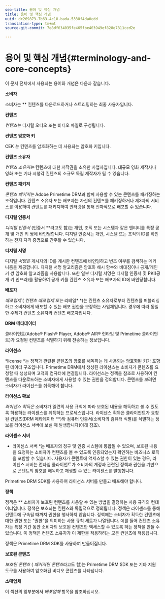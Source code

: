 ```yaml
---
seo-title: 용어 및 핵심 개념
title: 용어 및 핵심 개념
uuid: dc269873-7b63-4c18-bada-5338f4da0edd
translation-type: tm+mt
source-git-commit: 7e8df034035fe465fbe403949ef828e7811ced2e

---
```



# 용어 및 핵심 개념{#terminology-and-core-concepts}

이 문서 전체에서 사용되는 용어와 개념은 다음과 같습니다.

**소비자**

소비자는 ** 컨텐츠를 다운로드하거나 스트리밍하는 최종 사용자입니다.

**컨텐츠**

*컨텐츠는* 디지털 오디오 또는 비디오 파일로 구성됩니다.

**컨텐츠 암호화 키**

CEK *는* 컨텐츠를 암호화하는 데 사용되는 암호화 키입니다.

**컨텐츠 소유자**

*컨텐츠 소유자는* 컨텐츠에 대한 저작권을 소유한 사업자입니다. 대규모 영화 제작사나 영화 또는 기타 시청각 컨텐츠의 소규모 독립 제작자가 될 수 있습니다.

**컨텐츠 패키저**

*콘텐츠 패키지는* Adobe Primetime DRM과 함께 사용할 수 있는 콘텐츠를 패키징하는 조직입니다. 컨텐츠 소유자 또는 배포자는 자신의 컨텐츠를 패키징하거나 제3자의 서비스를 이용하여 컨텐트를 패키지하여 인터넷을 통해 전자적으로 배포할 수 있습니다.

**디지털 인증서**

*디지털 인증서* (인증서 **&#x200B;라고도 함)는 개인, 조직 또는 시스템과 같은 엔티티를 특정 공개 및 개인 키 쌍에 바인딩합니다. 디지털 인증서는 개인, 시스템 또는 조직의 ID를 확인하는 전자 자격 증명으로 간주할 수 있습니다.

**디지털 서명**

디지털 *서명은* 게시자의 ID를 게시한 컨텐츠에 바인딩하고 변조 여부를 검색하는 메커니즘을 제공합니다. 디지털 서명 알고리즘은 암호화 해시 함수와 비대칭이나 공개/개인 키 쌍 암호화 알고리즘을 사용합니다. 또한 일부 디지털 서명은 디지털 인증서 및 PKI(공개 키 인프라)를 활용하여 공개 키를 컨텐츠 소유자 또는 배포자의 ID에 바인딩합니다.

**배포자**

*배포업체* ( *컨텐츠 배포업체 또는* 리테일* *)는 컨텐츠 소유자로부터 컨텐츠를 퍼블리싱하고 소비자에게 배포할 수 있는 배포 권한을 보장하는 사업체입니다. 경우에 따라 동일한 주체가 컨텐츠 소유자와 컨텐츠 배포자입니다.

**DRM 메타데이터**

클라이언트(Adobe® Flash® Player, Adobe® AIR® 런타임 및 Primetime 클라이언트)가 요청된 컨텐츠를 식별하기 위해 전송하는 정보입니다.

**라이선스**

*license *는 정책과 관련된 콘텐츠의 암호를 해독하는 데 사용되는 암호화된 키가 포함된 데이터 구조입니다. Primetime DRM에서 생성된 라이선스는 소비자가 콘텐츠를 요청할 때 생성되며 고객의 컴퓨터에 연결됩니다. 라이선스는 정책을 참조로 사용하여 컨텐츠를 다운로드하는 소비자에게 사용할 수 있는 권한을 정의합니다. 콘텐츠를 보려면 소비자가 라이선스를 취득해야 합니다.

**라이선스 확보**

*라이센스 획득은* 소비자가 일련의 사용 규칙에 따라 보호된 내용을 해독하고 볼 수 있도록 허용하는 라이센스를 취득하는 프로세스입니다. 라이센스 획득은 클라이언트가 요청된 컨텐츠(DRM 메타데이터 **)와 컴퓨터 인증서(소비자의 컴퓨터 식별)를 식별하는 정보를 라이센스 서버에 보낼 때 발생합니다(아래 참조).

**라이센스 서버**

* 라이센스 서버 *는 배포자의 청구 및 인증 시스템에 통합될 수 있으며, 보호된 내용을 요청하는 소비자가 컨텐츠를 볼 수 있도록 인증되었는지 확인하는 비즈니스 로직을 포함할 수 있습니다. 사용자가 콘텐트에 액세스할 수 있는 권한이 있는 경우, 라이센스 서버는 런타임 클라이언트가 소비자의 계정과 관련된 정책과 권한을 기반으로 콘텐트의 암호를 해독하고 재생할 수 있는 라이센스를 발행합니다.

Primetime DRM SDK를 사용하여 라이선스 서버를 만들고 배포해야 합니다.

**정책**

정책은 ** 소비자가 보호된 컨텐츠를 사용할 수 있는 방법을 결정하는 사용 규칙의 컨테이너입니다. 정책은 보호되는 컨텐츠와 독립적으로 정의됩니다. 정책은 라이센스를 통해 컨텐트에 구속될 때까지 권한을 행사하지 않습니다. 정책에는 소비자가 획득한 컨텐츠에 대한 권한 또는 &quot;권한&quot;을 의미하는 사용 규칙 세트가 나열됩니다. 예를 들어 컨텐츠 소유자는 특정 기간 동안 소비자의 보호된 컨텐츠만 액세스할 수 있도록 하는 정책을 만들 수 있습니다. 이 정책은 컨텐츠 소유자가 이 제한을 적용하려는 모든 컨텐츠에 적용됩니다.

정책은 Primetime DRM SDK를 사용하여 만들어집니다.

**보호된 콘텐츠**

*보호된 콘텐츠* ( *패키지된 콘텐츠*&#x200B;라고도 함)는 Primetime DRM SDK 또는 기타 지원 도구를 사용하여 암호화된 비디오 콘텐츠를 나타냅니다.

**소매업체**

이 섹션의 앞부분에서 *배포업체* 항목을 참조하십시오.
